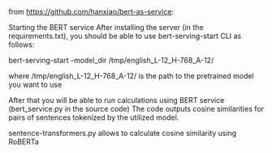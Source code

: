 from https://github.com/hanxiao/bert-as-service:

Starting the BERT service
After installing the server (in the requirements.txt), you should be able to use bert-serving-start CLI as follows:

bert-serving-start -model_dir /tmp/english_L-12_H-768_A-12/

where /tmp/english_L-12_H-768_A-12/ is the path to the pretrained model you want to use

After that you will be able to run calculations using BERT service (bert_service.py in the source code)
The code outputs cosine similarities for pairs of sentences tokenized by the utilized model. 

sentence-transformers.py allows to calculate cosine similarity using RoBERTa